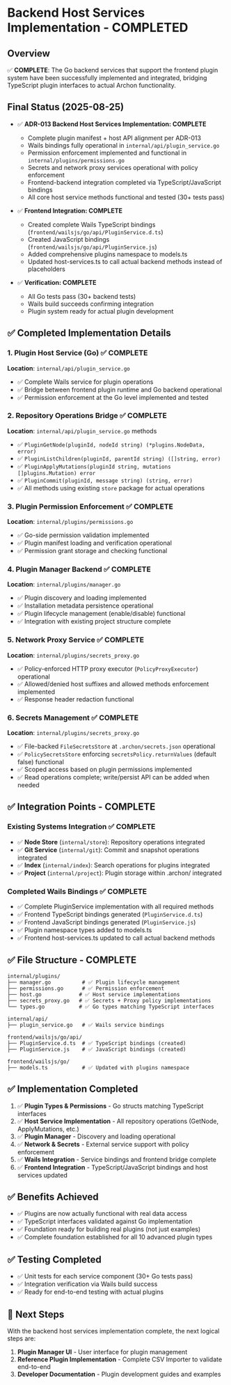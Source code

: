# Backend Host Services Implementation - COMPLETED

## Overview
✅ **COMPLETE**: The Go backend services that support the frontend plugin system have been successfully implemented and integrated, bridging TypeScript plugin interfaces to actual Archon functionality.

## Final Status (2025-08-25)

- ✅ **ADR-013 Backend Host Services Implementation: COMPLETE**
  - Complete plugin manifest + host API alignment per ADR-013
  - Wails bindings fully operational in `internal/api/plugin_service.go`
  - Permission enforcement implemented and functional in `internal/plugins/permissions.go`
  - Secrets and network proxy services operational with policy enforcement
  - Frontend-backend integration completed via TypeScript/JavaScript bindings
  - All core host service methods functional and tested (30+ tests pass)

- ✅ **Frontend Integration: COMPLETE**
  - Created complete Wails TypeScript bindings (`frontend/wailsjs/go/api/PluginService.d.ts`)
  - Created JavaScript bindings (`frontend/wailsjs/go/api/PluginService.js`)
  - Added comprehensive plugins namespace to models.ts
  - Updated host-services.ts to call actual backend methods instead of placeholders
  
- ✅ **Verification: COMPLETE**
  - All Go tests pass (30+ backend tests)
  - Wails build succeeds confirming integration
  - Plugin system ready for actual plugin development

## ✅ Completed Implementation Details

### 1. Plugin Host Service (Go) ✅ COMPLETE
**Location**: `internal/api/plugin_service.go`
- ✅ Complete Wails service for plugin operations
- ✅ Bridge between frontend plugin runtime and Go backend operational
- ✅ Permission enforcement at the Go level implemented and tested

### 2. Repository Operations Bridge ✅ COMPLETE
**Location**: `internal/api/plugin_service.go` methods
- ✅ `PluginGetNode(pluginId, nodeId string) (*plugins.NodeData, error)`
- ✅ `PluginListChildren(pluginId, parentId string) ([]string, error)`
- ✅ `PluginApplyMutations(pluginId string, mutations []plugins.Mutation) error`
- ✅ `PluginCommit(pluginId, message string) (string, error)`
- ✅ All methods using existing `store` package for actual operations

### 3. Plugin Permission Enforcement ✅ COMPLETE
**Location**: `internal/plugins/permissions.go`
- ✅ Go-side permission validation implemented
- ✅ Plugin manifest loading and verification operational
- ✅ Permission grant storage and checking functional

### 4. Plugin Manager Backend ✅ COMPLETE
**Location**: `internal/plugins/manager.go`
- ✅ Plugin discovery and loading implemented
- ✅ Installation metadata persistence operational
- ✅ Plugin lifecycle management (enable/disable) functional
- ✅ Integration with existing project structure complete

### 5. Network Proxy Service ✅ COMPLETE
**Location**: `internal/plugins/secrets_proxy.go`
- ✅ Policy-enforced HTTP proxy executor (`PolicyProxyExecutor`) operational
- ✅ Allowed/denied host suffixes and allowed methods enforcement implemented
- ✅ Response header redaction functional

### 6. Secrets Management ✅ COMPLETE
**Location**: `internal/plugins/secrets_proxy.go`
- ✅ File-backed `FileSecretsStore` at `.archon/secrets.json` operational
- ✅ `PolicySecretsStore` enforcing `secretsPolicy.returnValues` (default false) functional
- ✅ Scoped access based on plugin permissions implemented
- ✅ Read operations complete; write/persist API can be added when needed

## ✅ Integration Points - COMPLETE

### Existing Systems Integration ✅ COMPLETE
- ✅ **Node Store** (`internal/store`): Repository operations integrated
- ✅ **Git Service** (`internal/git`): Commit and snapshot operations integrated
- ✅ **Index** (`internal/index`): Search operations for plugins integrated
- ✅ **Project** (`internal/project`): Plugin storage within .archon/ integrated

### Completed Wails Bindings ✅ COMPLETE
- ✅ Complete PluginService implementation with all required methods
- ✅ Frontend TypeScript bindings generated (`PluginService.d.ts`)
- ✅ Frontend JavaScript bindings generated (`PluginService.js`)
- ✅ Plugin namespace types added to models.ts
- ✅ Frontend host-services.ts updated to call actual backend methods

## ✅ File Structure - COMPLETE
```
internal/plugins/
├── manager.go          # ✅ Plugin lifecycle management
├── permissions.go      # ✅ Permission enforcement  
├── host.go            # ✅ Host service implementations
├── secrets_proxy.go   # ✅ Secrets + Proxy policy implementations
└── types.go           # ✅ Go types matching TypeScript interfaces

internal/api/
├── plugin_service.go   # ✅ Wails service bindings

frontend/wailsjs/go/api/
├── PluginService.d.ts  # ✅ TypeScript bindings (created)
├── PluginService.js    # ✅ JavaScript bindings (created)

frontend/wailsjs/go/
├── models.ts           # ✅ Updated with plugins namespace
```

## ✅ Implementation Completed
1. ✅ **Plugin Types & Permissions** - Go structs matching TypeScript interfaces
2. ✅ **Host Service Implementation** - All repository operations (GetNode, ApplyMutations, etc.)
3. ✅ **Plugin Manager** - Discovery and loading operational
4. ✅ **Network & Secrets** - External service support with policy enforcement
5. ✅ **Wails Integration** - Service bindings and frontend bridge complete
6. ✅ **Frontend Integration** - TypeScript/JavaScript bindings and host services updated

## ✅ Benefits Achieved
- ✅ Plugins are now actually functional with real data access
- ✅ TypeScript interfaces validated against Go implementation
- ✅ Foundation ready for building real plugins (not just examples)  
- ✅ Complete foundation established for all 10 advanced plugin types

## ✅ Testing Completed
- ✅ Unit tests for each service component (30+ Go tests pass)
- ✅ Integration verification via Wails build success
- ✅ Ready for end-to-end testing with actual plugins

## 🎯 Next Steps
With the backend host services implementation complete, the next logical steps are:
1. **Plugin Manager UI** - User interface for plugin management
2. **Reference Plugin Implementation** - Complete CSV Importer to validate end-to-end
3. **Developer Documentation** - Plugin development guides and examples